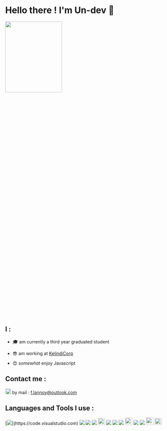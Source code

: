 # Hello there ! I'm Un-dev 👋 

<img src="https://media.giphy.com/media/Nx0rz3jtxtEre/giphy.gif" width="60%" height="24%" />


## I :
* 🎓 am currently a third year graduated student 

* 😎 am working at [KelindiCorp](https://www.kelindi.com) 

* 😍 *somewhat* enjoy Javascript 

## Contact me :

<img width='18px' src='https://simpleicons.org/icons/microsoftoutlook.svg'> by mail : f.lannoy@outlook.com 

## Languages and Tools I use :

<p>
[<img src="https://img.icons8.com/color/25/000000/visual-studio-code-2019.png"/>](https://code.visualstudio.com)
<img src="https://img.icons8.com/color/25/000000/javascript.png"/>
<img src="https://img.icons8.com/color/25/000000/nodejs.png"/>
<img src="https://img.icons8.com/color/25/000000/react-native.png"/>
<img width='22px' src='https://seeklogo.com/images/M/mocha-logo-66DA231220-seeklogo.com.png'>
<img src="https://img.icons8.com/color/25/000000/java-coffee-cup-logo.png"/>
<img src="https://img.icons8.com/ios/25/000000/postgreesql.png"/>
<img src="https://img.icons8.com/ios-filled/25/000000/mysql-logo.png"/>
<img width='23px' src="https://seeklogo.com/images/E/eslint-logo-4B5C528034-seeklogo.com.png"/>
<img src="https://img.icons8.com/color/25/000000/git.png"/>
<img src="https://img.icons8.com/color/25/000000/gitlab.png"/>
<img width='24px' src="https://img.icons8.com/material-outlined/48/000000/github.png"/>
<img width='22px' src='https://seeklogo.com/images/S/symfony-logo-AA34C8FC16-seeklogo.com.png'>
 
</p>

